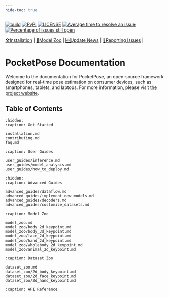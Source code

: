 ```yaml
---
hide-toc: true
---
```


<!-- [![codecov](https://codecov.io/gh/saifkhichi96/pocket-pose/branch/latest/graph/badge.svg)](https://codecov.io/gh/saifkhichi96/pocket-pose) -->
[![build](https://github.com/saifkhichi96/pocket-pose/actions/workflows/build.yml/badge.svg)](https://github.com/saifkhichi96/pocket-pose/actions/workflows/build.yml)
[![PyPI](https://img.shields.io/pypi/v/pocket-pose)](https://pypi.org/project/pocket-pose/)
[![LICENSE](https://img.shields.io/github/license/saifkhichi96/pocket-pose.svg)](https://github.com/saifkhichi96/pocket-pose/blob/main/LICENSE)
[![Average time to resolve an issue](https://isitmaintained.com/badge/resolution/saifkhichi96/pocket-pose.svg)](https://github.com/saifkhichi96/pocket-pose/issues)
[![Percentage of issues still open](https://isitmaintained.com/badge/open/saifkhichi96/pocket-pose.svg)](https://github.com/saifkhichi96/pocket-pose/issues)

[🛠️Installation](installation.md) |
[👀Model Zoo](https://pocketpose.com/model-zoo/) |
[🆕Update News](https://github.com/saifkhichi96/pocket-pose/blob/main/CHANGELOG.md) |
[🤔Reporting Issues](https://github.com/saifkhichi96/pocket-pose/issues/new/choose) |

# PocketPose Documentation

Welcome to the documentation for PocketPose, an open-source framework designed for real-time pose estimation on consumer devices, such as smartphones, tablets, and laptops. For more information, please visit [the project website](https://pocketpose.com).

## Table of Contents

```{toctree}
:hidden:
:caption: Get Started

installation.md
contributing.md
faq.md
```

```{toctree}
:caption: User Guides

user_guides/inference.md
user_guides/model_analysis.md
user_guides/how_to_deploy.md
```

```{toctree}
:hidden:
:caption: Advanced Guides

advanced_guides/dataflow.md
advanced_guides/implement_new_models.md
advanced_guides/decoders.md
advanced_guides/customize_datasets.md
```

```{toctree}
:caption: Model Zoo

model_zoo.md
model_zoo/body_2d_keypoint.md
model_zoo/body_3d_keypoint.md
model_zoo/face_2d_keypoint.md
model_zoo/hand_2d_keypoint.md
model_zoo/wholebody_2d_keypoint.md
model_zoo/animal_2d_keypoint.md
```

```{toctree}
:caption: Dataset Zoo

dataset_zoo.md
dataset_zoo/2d_body_keypoint.md
dataset_zoo/2d_face_keypoint.md
dataset_zoo/2d_hand_keypoint.md
```

```{toctree}
:caption: API Reference

```